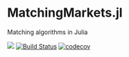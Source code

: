 # MatchingMarkets.jl
Matching algorithms in Julia

[![](https://img.shields.io/badge/docs-stable-blue.svg)](https://oyamad.github.io/MatchingMarkets.jl/stable)
[![Build Status](https://github.com/oyamad/MatchingMarkets.jl/workflows/CI/badge.svg)](https://github.com/oyamad/MatchingMarkets.jl/actions/workflows/ci.yml)
[![codecov](https://codecov.io/gh/oyamad/MatchingMarkets.jl/branch/master/graph/badge.svg)](https://codecov.io/gh/oyamad/MatchingMarkets.jl)

